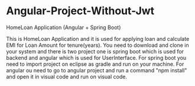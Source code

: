 # Angular-Project-Without-Jwt
HomeLoan Application (Angular + Spring Boot) 



This is HomeLoan Application and it is used for applying loan and calculate EMI for Loan Amount for tenure(years).
You need to download and clone in your system and there is two project one is spring boot which is used for backend and angular which is used for UserInterface.
For spring boot you need to import project on eclipse as gradle and run on your machine.
For angular ou need to go to angular project and run a command "npm install" and open it in visual code and run on visual code.
